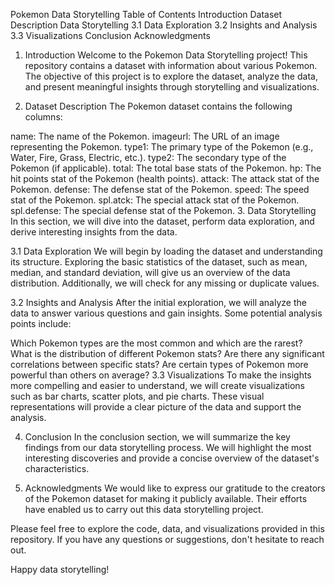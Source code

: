 Pokemon Data Storytelling
Table of Contents
Introduction
Dataset Description
Data Storytelling
3.1 Data Exploration
3.2 Insights and Analysis
3.3 Visualizations
Conclusion
Acknowledgments
1. Introduction
Welcome to the Pokemon Data Storytelling project! This repository contains a dataset with information about various Pokemon. The objective of this project is to explore the dataset, analyze the data, and present meaningful insights through storytelling and visualizations.

2. Dataset Description
The Pokemon dataset contains the following columns:

name: The name of the Pokemon.
imageurl: The URL of an image representing the Pokemon.
type1: The primary type of the Pokemon (e.g., Water, Fire, Grass, Electric, etc.).
type2: The secondary type of the Pokemon (if applicable).
total: The total base stats of the Pokemon.
hp: The hit points stat of the Pokemon (health points).
attack: The attack stat of the Pokemon.
defense: The defense stat of the Pokemon.
speed: The speed stat of the Pokemon.
spl.atck: The special attack stat of the Pokemon.
spl.defense: The special defense stat of the Pokemon.
3. Data Storytelling
In this section, we will dive into the dataset, perform data exploration, and derive interesting insights from the data.

3.1 Data Exploration
We will begin by loading the dataset and understanding its structure. Exploring the basic statistics of the dataset, such as mean, median, and standard deviation, will give us an overview of the data distribution. Additionally, we will check for any missing or duplicate values.

3.2 Insights and Analysis
After the initial exploration, we will analyze the data to answer various questions and gain insights. Some potential analysis points include:

Which Pokemon types are the most common and which are the rarest?
What is the distribution of different Pokemon stats?
Are there any significant correlations between specific stats?
Are certain types of Pokemon more powerful than others on average?
3.3 Visualizations
To make the insights more compelling and easier to understand, we will create visualizations such as bar charts, scatter plots, and pie charts. These visual representations will provide a clear picture of the data and support the analysis.

4. Conclusion
In the conclusion section, we will summarize the key findings from our data storytelling process. We will highlight the most interesting discoveries and provide a concise overview of the dataset's characteristics.

5. Acknowledgments
We would like to express our gratitude to the creators of the Pokemon dataset for making it publicly available. Their efforts have enabled us to carry out this data storytelling project.

Please feel free to explore the code, data, and visualizations provided in this repository. If you have any questions or suggestions, don't hesitate to reach out.

Happy data storytelling!
